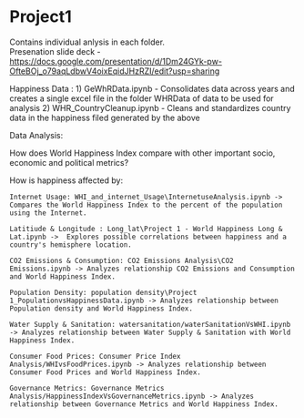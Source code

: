 # Project1

Contains individual anlysis in each folder. <br>
Presenation slide deck - https://docs.google.com/presentation/d/1Dm24GYk-pw-OfteBOj_o79aqLdbwV4oixEqidJHzRZI/edit?usp=sharing 


Happiness Data :
	1) GeWhRData.ipynb - Consolidates data across years and creates a single excel file in the folder WHRData  of data to be used for analysis
	2) WHR_CountryCleanup.ipynb - Cleans and standardizes country data in the happiness filed generated by the above

Data Analysis:

How does World Happiness Index compare with other important socio, economic and political metrics?

How is happiness affected by:

	Internet Usage: WHI_and_internet_Usage\InternetuseAnalysis.ipynb -> Compares the World Happiness Index to the percent of the population using the Internet.

	Latitiude & Longitude : Long_lat\Project 1 - World Happiness Long & Lat.ipynb ->  Explores possible correlations between happiness and a country's hemisphere location.
	
	CO2 Emissions & Consumption: CO2 Emissions Analysis\CO2 Emissions.ipynb -> Analyzes relationship CO2 Emissions and Consumption  and World Happiness Index.
	
	Population Density: population density\Project 1_PopulationvsHappinessData.ipynb -> Analyzes relationship between Population density and World Happiness Index.
	
	Water Supply & Sanitation: watersanitation/waterSanitationVsWHI.ipynb -> Analyzes relationship between Water Supply & Sanitation with World Happiness Index.
	
	Consumer Food Prices: Consumer Price Index Analysis/WHIvsFoodPrices.ipynb -> Analyzes relationship between Consumer Food Prices and World Happiness Index.
	
	Governance Metrics: Governance Metrics Analysis/HappinessIndexVsGovernanceMetrics.ipynb -> Analyzes relationship between Governance Metrics and World Happiness Index.
